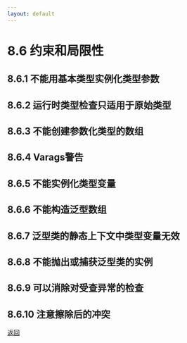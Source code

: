 ```yaml
---
layout: default
---
```


# 8.6 约束和局限性  
## 8.6.1 不能用基本类型实例化类型参数  
## 8.6.2 运行时类型检查只适用于原始类型  
## 8.6.3 不能创建参数化类型的数组  
## 8.6.4 Varags警告  
## 8.6.5 不能实例化类型变量  
## 8.6.6 不能构造泛型数组  
## 8.6.7 泛型类的静态上下文中类型变量无效  
## 8.6.8 不能抛出或捕获泛型类的实例 
## 8.6.9 可以消除对受查异常的检查  
## 8.6.10 注意擦除后的冲突  

[返回](./index)